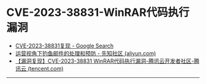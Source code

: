 # CVE-2023-38831-WinRAR代码执行漏洞

- [CVE-2023-38831复现 - Google Search](https://www.google.com/search?q=CVE-2023-38831复现&sca_esv=b805c9cdf219ff53&sxsrf=ADLYWIKbnBVTF_asaWmEeo6rvPiXJkjshw%3A1719545978771&source=hp&ei=ejB-Zvf1LIDb2roPpOip-AU&iflsig=AL9hbdgAAAAAZn4-im4Dj-iJ4UZ7mmqMr5hVHMGEAJ_Y&ved=0ahUKEwj3mvP5r_2GAxWArVYBHSR0Cl8Q4dUDCBY&uact=5&oq=CVE-2023-38831复现&gs_lp=Egdnd3Mtd2l6IhRDVkUtMjAyMy0zODgzMeWkjeeOsDIIEAAYgAQYogRI-DVQtwZY0zRwAngAkAEAmAHTAaAB-RSqAQYwLjE5LjG4AQPIAQD4AQGYAhCgAr8OqAIKwgIHECMYJxjqAsICBBAjGCfCAgsQABiABBiRAhiKBcICCBAAGIAEGLEDwgIOEC4YgAQYsQMY0QMYxwHCAhEQLhiABBixAxjRAxiDARjHAcICBRAAGIAEwgIIEAAYgAQYywHCAgQQABgewgIGEAAYCBgewgILEAAYgAQYhgMYigXCAggQABiiBBiJBZgDEpIHBDIuMTSgB-ld&sclient=gws-wiz)
- [运营视角下钓鱼邮件的处理和预防 - 先知社区 (aliyun.com)](https://xz.aliyun.com/t/13629?time__1311=mqmxnQ0QiQKWuD05DIB4Cu8BzDCQTD9GoD&alichlgref=https%3A%2F%2Fgithub.com%2Ftib36%2FPhishingBook%3Ftab%3Dreadme-ov-file&u_atoken=60275799dc149827eaef4a6b011bee5b&u_asession=01R28BuWQXMdhPMIFtVgkpbb1-Hx9saPkkAPSGg9eI8hqgWhAsghWkWvWO5-JcoACEJB-YY_UqRErInTL5mMzm-GyPlBJUEqctiaTooWaXr7I&u_asig=05Tagv33N1eVxEZeJYX48ZEHmPMOs5IK9PCcaNBGFqkkRuJPx7HObllYzT4f2eu5nYcdfbnE2O_t8er_rr_3-X3o1RVnqSOyHvd9kZsSxwyztLDKPTGj2avRp_Z1wyQ3-jKkOcRpydyGHjgninyBVjm5CNyD6nwBQYStehbH4l5G7BzhvSc0Kr8URjOX9Xe4tk6xi3vAtY4Ou9eoSjTzkbMKOztEkzQriawUOUNGNcc2UM8vt29NjhDY4wsnqcPQps1v4tcYsWSqirxxYNUs4bVeklRuAm0XwjxMW0M8d20Zl6gx6UxFgdF3ARCQ86jS_u_XR5hatHQVh06VuUZ-D1wA&u_aref=zc8fgiGWqcLpbGsvd93EaYXGVBM%3D)
- [【漏洞复现】CVE-2023-38831 WinRAR代码执行漏洞-腾讯云开发者社区-腾讯云 (tencent.com)](https://cloud.tencent.com/developer/article/2324062)

---

